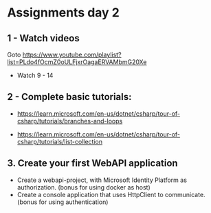 # Assignments day 2

## 1 - Watch videos
Goto https://www.youtube.com/playlist?list=PLdo4fOcmZ0oULFjxrOagaERVAMbmG20Xe
- Watch 9 - 14

## 2 - Complete basic tutorials:
- https://learn.microsoft.com/en-us/dotnet/csharp/tour-of-csharp/tutorials/branches-and-loops

- https://learn.microsoft.com/en-us/dotnet/csharp/tour-of-csharp/tutorials/list-collection


## 3. Create your first WebAPI application
- Create a webapi-project, with Microsoft Identity Platform as authorization. (bonus for using docker as host)
- Create a console application that uses HttpClient to communicate. (bonus for using authentication) 